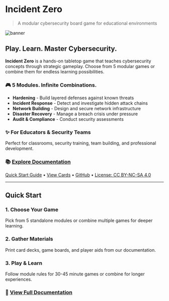 # Incident Zero

> A modular cybersecurity board game for educational environments

![banner](assets/incident-zero-banner.png)

## Play. Learn. Master Cybersecurity.

**Incident Zero** is a hands-on tabletop game that teaches cybersecurity concepts through strategic gameplay. Choose from 5 modular games or combine them for endless learning possibilities.

### 🎮 5 Modules. Infinite Combinations.

- **Hardening** - Build layered defenses against known threats
- **Incident Response** - Detect and investigate hidden attack chains
- **Network Building** - Design and secure network infrastructure
- **Disaster Recovery** - Manage a breach crisis under pressure
- **Audit & Compliance** - Conduct security assessments

### ✨ For Educators & Security Teams

Perfect for classrooms, security training, team building, and professional development.

### 📚 [Explore Documentation](/)

[Quick Start Guide](#quick-start) • [View Cards](#card-decks) • [GitHub](https://github.com/retroverse-studios/incident-zero) • [License: CC BY-NC-SA 4.0](LICENSE)

---

## Quick Start

### 1. Choose Your Game
Pick from 5 standalone modules or combine multiple games for deeper learning.

### 2. Gather Materials
Print card decks, game boards, and player aids from our documentation.

### 3. Play & Learn
Follow module rules for 30-45 minute games or combine for longer experiences.

### 📖 [View Full Documentation](README.md)

